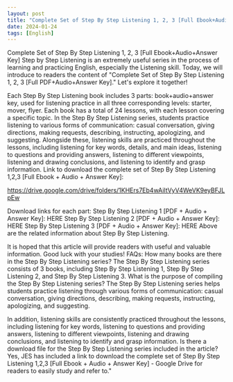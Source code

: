 ```yaml
---
layout: post
title: "Complete Set of Step By Step Listening 1, 2, 3 [Full Ebook+Audio+Answer Key]"
date: 2024-01-24
tags: [English]
---
```

Complete Set of Step By Step Listening 1, 2, 3 [Full Ebook+Audio+Answer Key]
Step by Step Listening is an extremely useful series in the process of learning and practicing English, especially the Listening skill. Today, we will introduce to readers the content of "Complete Set of Step By Step Listening 1, 2, 3 [Full PDF+Audio+Answer Key]." Let's explore it together! 

<!--more-->

Each Step By Step Listening book includes 3 parts: book+audio+answer key, used for listening practice in all three corresponding levels: starter, mover, flyer. Each book has a total of 24 lessons, with each lesson covering a specific topic. In the Step By Step Listening series, students practice listening to various forms of communication: casual conversation, giving directions, making requests, describing, instructing, apologizing, and suggesting. Alongside these, listening skills are practiced throughout the lessons, including listening for key words, details, and main ideas, listening to questions and providing answers, listening to different viewpoints, listening and drawing conclusions, and listening to identify and grasp information. Link to download the complete set of Step By Step Listening 1,2,3 [Full Ebook + Audio + Answer Key]: 

https://drive.google.com/drive/folders/1KHErs7Eb4wAiItVyV4WeVK9eyBFJLpEw 

Download links for each part: Step By Step Listening 1 [PDF + Audio + Answer Key]: HERE Step By Step Listening 2 [PDF + Audio + Answer Key]: HERE Step By Step Listening 3 [PDF + Audio + Answer Key]: HERE Above are the related information about Step By Step Listening. 

It is hoped that this article will provide readers with useful and valuable information. Good luck with your studies! FAQs: How many books are there in the Step By Step Listening series? The Step By Step Listening series consists of 3 books, including Step By Step Listening 1, Step By Step Listening 2, and Step By Step Listening 3. What is the purpose of compiling the Step By Step Listening series? The Step By Step Listening series helps students practice listening through various forms of communication: casual conversation, giving directions, describing, making requests, instructing, apologizing, and suggesting. 

In addition, listening skills are consistently practiced throughout the lessons, including listening for key words, listening to questions and providing answers, listening to different viewpoints, listening and drawing conclusions, and listening to identify and grasp information. Is there a download file for the Step By Step Listening series included in the article? Yes, JES has included a link to download the complete set of Step By Step Listening 1,2,3 [Full Ebook + Audio + Answer Key] - Google Drive for readers to easily study and refer to."
